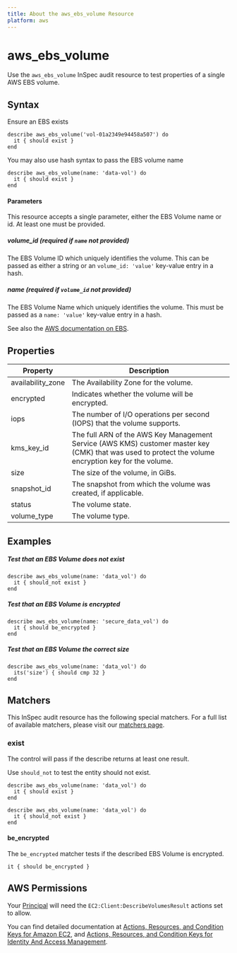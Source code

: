 ```yaml
---
title: About the aws_ebs_volume Resource
platform: aws
---
```


# aws\_ebs\_volume

Use the `aws_ebs_volume` InSpec audit resource to test properties of a single AWS EBS volume.

## Syntax

Ensure an EBS exists

    describe aws_ebs_volume('vol-01a2349e94458a507') do
      it { should exist }
    end
You may also use hash syntax to pass the EBS volume name

    describe aws_ebs_volume(name: 'data-vol') do
      it { should exist }
    end
    
#### Parameters
This resource accepts a single parameter, either the EBS Volume name or id. At least one must be provided.

##### volume\_id _(required if `name` not provided)_

The EBS Volume ID which uniquely identifies the volume.
This can be passed as either a string or an `volume_id: 'value'` key-value entry in a hash.

##### name _(required if `volume_id` not provided)_

The EBS Volume Name which uniquely identifies the volume.
This must be passed as a `name: 'value'` key-value entry in a hash.


See also the [AWS documentation on EBS](https://docs.aws.amazon.com/AWSEC2/latest/UserGuide/AmazonEBS.html).

## Properties

|Property            | Description|
| ---                | --- |
|availability\_zone  | The Availability Zone for the volume. |
|encrypted           | Indicates whether the volume will be encrypted. |
|iops                | The number of I/O operations per second (IOPS) that the volume supports. |
|kms\_key\_id        | The full ARN of the AWS Key Management Service (AWS KMS) customer master key (CMK) that was used to protect the volume encryption key for the volume.  |
|size                | The size of the volume, in GiBs. |
|snapshot\_id        | The snapshot from which the volume was created, if applicable. |
|status              | The volume state. |
|volume\_type        | The volume type. |

## Examples


##### Test that an EBS Volume does not exist
    describe aws_ebs_volume(name: 'data_vol') do
      it { should_not exist }
    end

##### Test that an EBS Volume is encrypted
    describe aws_ebs_volume(name: 'secure_data_vol') do
      it { should be_encrypted }
    end

##### Test that an EBS Volume the correct size
    describe aws_ebs_volume(name: 'data_vol') do
      its('size') { should cmp 32 }
    end

## Matchers

This InSpec audit resource has the following special matchers. For a full list of available matchers, please visit our [matchers page](https://www.inspec.io/docs/reference/matchers/).

### exist

The control will pass if the describe returns at least one result.

Use `should_not` to test the entity should not exist.

    describe aws_ebs_volume(name: 'data_vol') do
      it { should exist }
    end

    describe aws_ebs_volume(name: 'data_vol') do
      it { should_not exist }
    end

#### be\_encrypted

The `be_encrypted` matcher tests if the described EBS Volume is encrypted.

    it { should be_encrypted }

## AWS Permissions

Your [Principal](https://docs.aws.amazon.com/IAM/latest/UserGuide/intro-structure.html#intro-structure-principal) will need the `EC2:Client:DescribeVolumesResult` actions set to allow.

You can find detailed documentation at [Actions, Resources, and Condition Keys for Amazon EC2](https://docs.aws.amazon.com/IAM/latest/UserGuide/list_amazonec2.html), and [Actions, Resources, and Condition Keys for Identity And Access Management](https://docs.aws.amazon.com/IAM/latest/UserGuide/list_identityandaccessmanagement.html).

